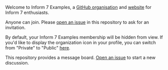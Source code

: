 

Welcome to Inform 7 Examples, a [GitHub organisation](https://github.com/I7-Examples) and [website](https://i7-examples.github.io/) for Inform 7 enthusiasts.

Anyone can join. Please [open an issue](https://github.com/I7-Examples/.github/issues/new) in this repository to ask for an invitation.

By default, your Inform 7 Examples membership will be hidden from view. If you'd like to display the organization icon in your profile, you can switch from "Private" to "Public" [here](https://github.com/orgs/I7-Examples/people).

This repository provides a message board. [Open an issue](https://github.com/I7-Examples/.github/issues/new) to start a new discussion.
